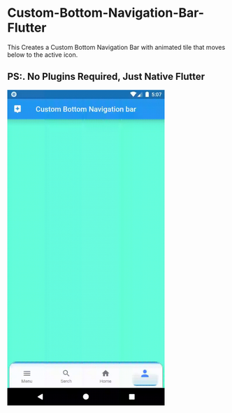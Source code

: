 # Custom-Bottom-Navigation-Bar-Flutter
This Creates a Custom Bottom Navigation Bar with animated tile that moves below to the  active icon.

**PS:. No Plugins Required, Just Native Flutter**
----
<img src="demo/demo.gif" width="360" height="720" alt="Bottom Nav Bar Demo">
